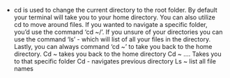 - cd is used to change the current directory to the root folder. By default your terminal will take you to your home directory. You can also utilize cd to move around files. If you wanted to navigate a specific folder, you’d use the command ‘cd ~/<folder>’. If you unsure of your directories you can use the command ‘ls’ - which will list of all your files in the directory. Lastly, you can always command ‘cd ~’ to take you back to the home directory.
Cd ~ takes you back to the home directory 
Cd ~ …. Takes you to that specific folder
Cd - navigates previous directory
	Ls ~ list all  file names

